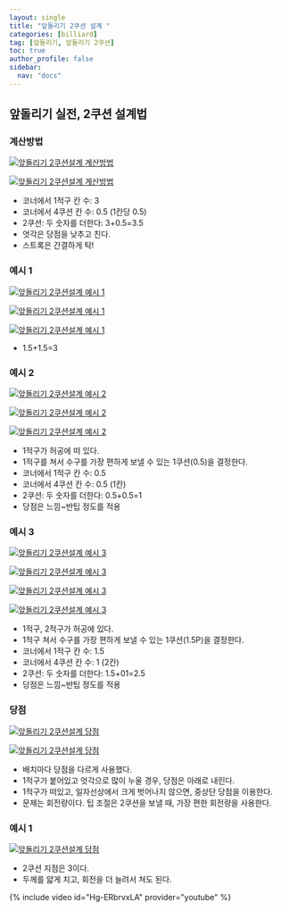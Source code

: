 ```yaml
---
layout: single
title: "앞돌리기 2쿠션 설계 "
categories: [billiard]
tag: [앞돌리기, 앞돌리기 2쿠션] 
toc: true
author_profile: false
sidebar:
  nav: "docs"
---
```


## 앞돌리기 실전, 2쿠션 설계법

### 계산방법
[![앞돌리기 2쿠션설계 계산방법](/images/앞돌리기_2쿠션설계_계산방법1.png)](/images/앞돌리기_2쿠션설계_계산방법1.png)

[![앞돌리기 2쿠션설계 계산방법](/images/앞돌리기_2쿠션설계_계산방법2.png)](/images/앞돌리기_2쿠션설계_계산방법2.png)
- 코너에서 1적구 칸 수: 3
- 코너에서 4쿠션 칸 수: 0.5 (1칸당 0.5)
- 2쿠션: 두 숫자를 더한다: 3+0.5=3.5
- 엇각은 당점을 낮추고 친다.
- 스트록은 간결하게 탁!

### 예시 1
[![앞돌리기 2쿠션설계 예시 1](/images/앞돌리기_2쿠션설계_예시1-1.png)](/images/앞돌리기_2쿠션설계_예시1-1.png)

[![앞돌리기 2쿠션설계 예시 1](/images/앞돌리기_2쿠션설계_예시1-2.png)](/images/앞돌리기_2쿠션설계_예시1-2.png)

[![앞돌리기 2쿠션설계 예시 1](/images/앞돌리기_2쿠션설계_예시1-3.png)](/images/앞돌리기_2쿠션설계_예시1-3.png)
- 1.5+1.5=3


### 예시 2
[![앞돌리기 2쿠션설계 예시 2](/images/앞돌리기_2쿠션설계_예시2-1.png)](/images/앞돌리기_2쿠션설계_예시2-1.png)

[![앞돌리기 2쿠션설계 예시 2](/images/앞돌리기_2쿠션설계_예시2-2.png)](/images/앞돌리기_2쿠션설계_예시2-2.png)

[![앞돌리기 2쿠션설계 예시 2](/images/앞돌리기_2쿠션설계_예시2-3.png)](/images/앞돌리기_2쿠션설계_예시2-3.png)
- 1적구가 허공에 떠 있다.
- 1적구를 쳐서 수구를 가장 편하게 보낼 수 있는 1쿠션(0.5)을 결정한다.
- 코너에서 1적구 칸 수: 0.5
- 코너에서 4쿠션 칸 수: 0.5 (1칸)
- 2쿠션: 두 숫자를 더한다: 0.5+0.5=1
- 당점은 느낌~반팁 정도를 적용

### 예시 3
[![앞돌리기 2쿠션설계 예시 3](/images/앞돌리기_2쿠션설계_예시3-1.png)](/images/앞돌리기_2쿠션설계_예시3-1.png)

[![앞돌리기 2쿠션설계 예시 3](/images/앞돌리기_2쿠션설계_예시3-2.png)](/images/앞돌리기_2쿠션설계_예시3-2.png)

[![앞돌리기 2쿠션설계 예시 3](/images/앞돌리기_2쿠션설계_예시3-3.png)](/images/앞돌리기_2쿠션설계_예시3-3.png)

[![앞돌리기 2쿠션설계 예시 3](/images/앞돌리기_2쿠션설계_예시3-4.png)](/images/앞돌리기_2쿠션설계_예시3-4.png)
- 1적구, 2적구가 허공에 있다.
- 1적구 쳐서 수구를 가장 편하게 보낼 수 있는 1쿠션(1.5P)을 결정한다.
- 코너에서 1적구 칸 수: 1.5
- 코너에서 4쿠션 칸 수: 1 (2칸)
- 2쿠션: 두 숫자를 더한다: 1.5+01=2.5
- 당점은 느낌~반팁 정도를 적용

### 당점
[![앞돌리기 2쿠션설계 당점](/images/앞돌리기_2쿠션설계_당점1.png)](/images/앞돌리기_2쿠션설계_당점1.png)

[![앞돌리기 2쿠션설계 당점](/images/앞돌리기_2쿠션설계_당점2.png)](/images/앞돌리기_2쿠션설계_당점2.png)
- 배치마다 당점을 다르게 사용했다.
- 1적구가 붙어있고 엇각으로 많이 누울 경우, 당점은 아래로 내린다.
- 1적구가 떠있고, 일자선상에서 크게 벗어나지 않으면, 중상단 당점을 이용한다.
- 문제는 회전량이다. 팁 조절은 2쿠션을 보낼 때, 가장 편한 회전량을 사용한다.

### 예시 1
[![앞돌리기 2쿠션설계 당점](/images/앞돌리기_2쿠션설계_당점3.png)](/images/앞돌리기_2쿠션설계_당점3.png)
- 2쿠션 지점은 3이다.
- 두께를 얇게 치고, 회전을 더 늘려서 쳐도 된다.

{% include video id="Hg-ERbrvxLA" provider="youtube" %}
